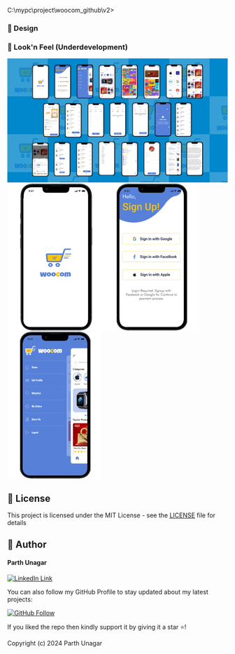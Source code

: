 C:\mypc\project\woocom_github\v2>
### 🎨 Design
### 👀 Look'n Feel (Underdevelopment)
<img src="https://github.com/parthunagar/woocom/blob/main/assets/images/screenshot/woocom_banner1.png">
<img src="https://github.com/parthunagar/woocom/blob/main/assets/images/screenshot/1.png"><img src="https://github.com/parthunagar/woocom/blob/main/assets/images/screenshot/2.png"><img src="https://github.com/parthunagar/woocom/blob/main/assets/images/screenshot/3.png">


## 🔑 License
This project is licensed under the MIT License - see the [LICENSE](LICENSE.md) file for details

## 🧑 Author

#### Parth Unagar
[![LinkedIn Link](https://img.shields.io/badge/Connect-Unagar-blue.svg?logo=linkedin&longCache=true&style=social&label=Connect
)](https://www.linkedin.com/in/parth-unagar-154a88166/)

You can also follow my GitHub Profile to stay updated about my latest projects:

[![GitHub Follow](https://img.shields.io/badge/Connect-Unagar-blue.svg?logo=Github&longCache=true&style=social&label=Follow)](https://github.com/parthunagar)

If you liked the repo then kindly support it by giving it a star ⭐!

Copyright (c) 2024 Parth Unagar